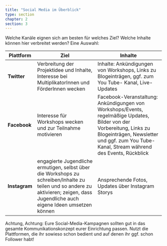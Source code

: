 ```yaml
---
title: "Social Media im Überblick"
type: section
chapter: 2
section: 3
---
```

Welche Kanäle eignen sich am besten für welches Ziel?
Welche Inhalte können hier verbreitet werden? Eine Auswahl:

<table>
	<thead>
	    <tr>
	      <th>Plattform</th>
	      <th>Ziel</th>
	 	  <th>Inhalte</th>
	    </tr>
	  </thead>
  <tbody>
      <td style="font-weight: bold;">Twitter</td>
      <td>Verbreitung der Projektidee und Inhalte, Interesse bei MultiplikatorInnen und FörderInnen wecken</td>
      <td>Inhalte: Ankündigungen von Workshops, Links zu Blogeinträgen, ggf. zum You Tube- Kanal, Live-Updates</td>
    </tr>
    <tr>
      <td style="font-weight: bold;">Facebook</td>
      <td>Interesse für Workshops wecken und zur Teilnahme motivieren</td>
      <td>Facebook-Veranstaltung: Ankündigungen von Workshops/Events, regelmäßige Updates, Bilder von der Vorbereitung, Links zu Blogeinträgen, Newsletter und ggf. zum You Tube-Kanal, Stream während des Events, Rückblick</td>
    </tr>
   <tr>
      <td style="font-weight: bold;">Instagram</td>
      <td>engagierte Jugendliche ermutigen, selbst über die Workshops zu schreiben/Inhalte zu teilen und so andere zu aktivieren; zeigen, dass Jugendliche auch eigene Ideen umsetzen können</td>
      <td>Ansprechende Fotos, Updates über Instagram Storys</td>
    </tr>
  </tbody>
</table>

Achtung, Achtung: Eure Social-Media-Kampagnen sollten gut in das gesamte Kommunikationskonzept
eurer Einrichtung passen. Nutzt die Plattformen, die ihr sowieso schon bedient und auf denen
ihr ggf. schon Follower habt!